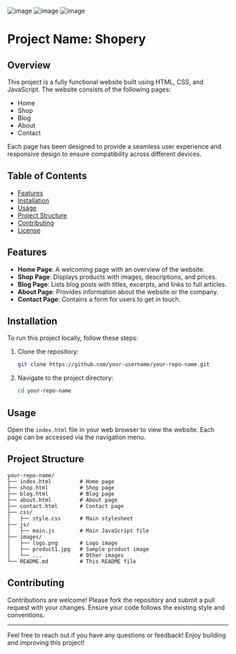 ![image](https://github.com/2004-AlokSINGH/ecommerce_website/assets/123860933/ebb3e93c-b68e-4ff0-8842-5f5ce7f0578f)
![image](https://github.com/2004-AlokSINGH/ecommerce_website/assets/123860933/748df2a7-5511-4857-aad7-94ee0ade1e4a)
![image](https://github.com/2004-AlokSINGH/ecommerce_website/assets/123860933/9c32f8cc-9c29-4fa3-bda8-5c7c88bb8d61)



# Project Name: Shopery 

## Overview
This project is a fully functional website built using HTML, CSS, and JavaScript. The website consists of the following pages:
- Home
- Shop
- Blog
- About
- Contact

Each page has been designed to provide a seamless user experience and responsive design to ensure compatibility across different devices.

## Table of Contents

- [Features](#features)
- [Installation](#installation)
- [Usage](#usage)
- [Project Structure](#project-structure)
- [Contributing](#contributing)
- [License](#license)


## Features
- **Home Page**: A welcoming page with an overview of the website.
- **Shop Page**: Displays products with images, descriptions, and prices.
- **Blog Page**: Lists blog posts with titles, excerpts, and links to full articles.
- **About Page**: Provides information about the website or the company.
- **Contact Page**: Contains a form for users to get in touch.

## Installation
To run this project locally, follow these steps:

1. Clone the repository:
   ```bash
   git clone https://github.com/your-username/your-repo-name.git
   ```

2. Navigate to the project directory:
   ```bash
   cd your-repo-name
   ```

## Usage
Open the `index.html` file in your web browser to view the website. Each page can be accessed via the navigation menu.

## Project Structure
```
your-repo-name/
├── index.html         # Home page
├── shop.html          # Shop page
├── blog.html          # Blog page
├── about.html         # About page
├── contact.html       # Contact page
├── css/
│   ├── style.css      # Main stylesheet
├── js/
│   ├── main.js        # Main JavaScript file
├── images/
│   ├── logo.png       # Logo image
│   ├── product1.jpg   # Sample product image
│   └── ...            # Other images
└── README.md          # This README file
```

## Contributing
Contributions are welcome! Please fork the repository and submit a pull request with your changes. Ensure your code follows the existing style and conventions.


---

Feel free to reach out if you have any questions or feedback! Enjoy building and improving this project!
